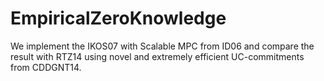 EmpiricalZeroKnowledge
======================

We implement the IKOS07 with Scalable MPC from ID06 and compare the result with RTZ14 using novel and extremely efficient UC-commitments from CDDGNT14.
